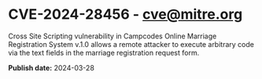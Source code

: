 # CVE-2024-28456 - cve@mitre.org

Cross Site Scripting vulnerability in Campcodes Online Marriage Registration System v.1.0 allows a remote attacker to execute arbitrary code via the text fields in the marriage registration request form.

**Publish date:** 2024-03-28
